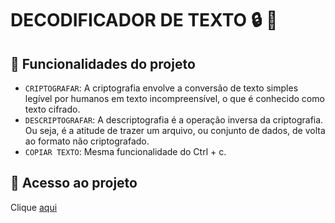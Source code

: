 # DECODIFICADOR DE TEXTO 🔒 🔑

## :hammer: Funcionalidades do projeto

- `CRIPTOGRAFAR`: A criptografia envolve a conversão de texto simples legível por humanos em texto incompreensível, o que é conhecido como texto cifrado.
- `DESCRIPTOGRAFAR`: A descriptografia é a operação inversa da criptografia. Ou seja, é a atitude de trazer um arquivo, ou conjunto de dados, de volta ao formato não criptografado.
- `COPIAR TEXTO`: Mesma funcionalidade do Ctrl + c.


## 📁 Acesso ao projeto
Clique [aqui](https://encriptador-de-texto-three.vercel.app/)
